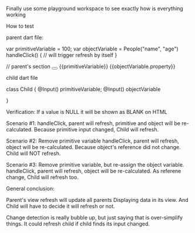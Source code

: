 Finally use some playground workspace to see exactly how is everything working

How to test

parent dart file:

var primitiveVariable = 100;
var objectVariable = People("name", "age")
handleClick() {
  // will trigger refresh by itself
}


<div>
  // parent's section
  <button (click)="handleClick"> </button>
  {{primitiveVariable}}
  {{objectVariable.property}}
  <child
    [primitiveVariable] = "primitiveVariable"
    [objectVariable] = "objectVariable">
  </child>
</div>

child dart file

class Child {
  @Input() primitiveVariable;
  @Input() objectVariable

}

Verification:
If a value is NULL it will be shown as BLANK on HTML

Scenario #1:
handleClick, parent will refresh, primitive and object will be re-calculated. Because primitive input changed, Child will refresh. 

Scenario #2:
Remove primitive variable
handleClick, parent will refresh, object will be re-calculated. Because object's reference did not change. Child will NOT refresh.

Scenario #3:
Remove primitive variable, but re-assign the object variable. 
handleClick, parent will refresh, object will be re-calculated. As referene change, Child will refresh too. 

General conclusion:

Parent's view refresh will update all parents Displaying data in its view. And Child will have to decide it will refresh or not.

Change detection is really bubble up, but just saying that is over-simplify things. It could refresh child if child finds its input changed.






